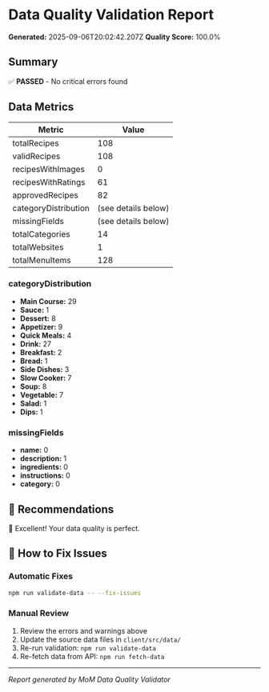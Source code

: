 # Data Quality Validation Report

**Generated:** 2025-09-06T20:02:42.207Z
**Quality Score:** 100.0%

## Summary

✅ **PASSED** - No critical errors found

## Data Metrics

| Metric | Value |
|--------|-------|
| totalRecipes | 108 |
| validRecipes | 108 |
| recipesWithImages | 0 |
| recipesWithRatings | 61 |
| approvedRecipes | 82 |
| categoryDistribution | (see details below) |
| missingFields | (see details below) |
| totalCategories | 14 |
| totalWebsites | 1 |
| totalMenuItems | 128 |

### categoryDistribution

- **Main Course:** 29
- **Sauce:** 1
- **Dessert:** 8
- **Appetizer:** 9
- **Quick Meals:** 4
- **Drink:** 27
- **Breakfast:** 2
- **Bread:** 1
- **Side Dishes:** 3
- **Slow Cooker:** 7
- **Soup:** 8
- **Vegetable:** 7
- **Salad:** 1
- **Dips:** 1

### missingFields

- **name:** 0
- **description:** 1
- **ingredients:** 0
- **instructions:** 0
- **category:** 0

## 🎯 Recommendations

🌟 Excellent! Your data quality is perfect.

## 🔧 How to Fix Issues

### Automatic Fixes
```bash
npm run validate-data -- --fix-issues
```

### Manual Review
1. Review the errors and warnings above
2. Update the source data files in `client/src/data/`
3. Re-run validation: `npm run validate-data`
4. Re-fetch data from API: `npm run fetch-data`

---

*Report generated by MoM Data Quality Validator*
